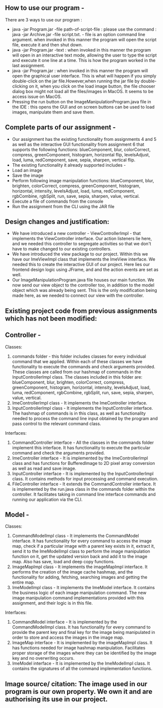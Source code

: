 ## How to use our program - 
There are 3 ways to use our program :
* java -jar Program.jar -file path-of-script-file : please use the command : java -jar Archive.jar -file script.txt. - file is an option command line argument. when invoked in this manner the program will open the script file, execute it and then shut down.
* java -jar Program.jar -text : when invoked in this manner the program will open in an interactive text mode, allowing the user to type the script and execute it one line at a time. This is how the program worked in the last assignment.
* java -jar Program.jar : when invoked in this manner the program will open the graphical user interface. This is what will happen if you simply double-click on the jar file.However,when running the jar file by double-clicking on it, when you click on the load image button, the file chooser dialog box might not load all the files/images in MacOS. It seems to be access issue on MacOS.
* Pressing the run button on the ImageManipulationProgram.java file in the IDE : this opens the GUI and on screen buttons can be used to load images, manipulate them and save them. 

## Complete parts of our assignment -
* Our assignment has the existing functionality from assignments 4 and 5 as well as the interactive GUI functionality from assignment 6 that supports the following functions:
  blueComponent, blur, colorCorrect, compress, greenComponent, histogram, horizontal flip, levelsAdjust, load, luma, redComponent, save, sepia, sharpen, vertical flip.
* The existing functionality it already supported includes -
* Load an image
* Save the image
* Perform following image manipulation functions:
blueComponent, blur, brighten, colorCorrect, compress, greenComponent, histogram, horizontal, intensity, levelsAdjust, load, luma, redComponent, rgbCombine, rgbSplit, run, save, sepia, sharpen, value, vertical.
* Execute a file of commands from the console
* Run the assignment from the CLI using the JAR file

## Design changes and justification:
* We have introduced a new controller - ViewControllerImpl - that implements the ViewController interface. Our action listeners lie here, and we needed this controller to segregate activities so that we don't have to make changed to our existing controllers.
* We have introduced the view package to our project. Within this we have our ImeViewImpl class that implements the ImeView interface. We needed this to create the interactive GUI of our project. Here lies our frontend design logic using JFrame, and and the action events are set as well.
* Our ImageManipulationProgram.java file houses our main function. We now send our view object to the controller too, in addition to the model object which was already being sent. This is the only modification being made here, as we needed to connect our view with the controller.

## Existing project code from previous assignments which has not been modified: 
## Controller - 
Classes:
1. commands folder - this folder includes classes for every individual command that we applied. Within each of these classes we have functionality to execute the commands and check arguments provided. These classes are called from our hashmap of commands in the InputControllerImpl class. The classes included in this folder are:
blueComponent, blur, brighten, colorCorrect, compress, greenComponent, histogram, horizontal, intensity, levelsAdjust, load, luma, redComponent, rgbCombine, rgbSplit, run, save, sepia, sharpen, value, vertical. 
2. ImeControllerImpl class - It implements the ImeController interface.  
3. InputControllerImpl class - It implements the InputController interface. The hashmap of commands is in this class, as well as functionality needed to process the command line input obtained by the program and pass control to the relevant command class. 

Interfaces:
1. CommandController interface - All the classes in the commands folder implement this interface. It has functionality to execute the particular command and check the arguments provided. 
2. ImeController interface - It is implemented by the ImeControllerImpl class and has functions for BufferedImage to 2D pixel array conversion as well as read and save image. 
3. InputController interface - It is implemented by the InputControllerImpl class. It contains methods for input processing and command execution. 
4. FileController interface - It extends the CommandController interface. It is implemented by the run.java class in the commands folder within the controller. It facilitates taking in command line interface commands and running our application via the CLI. 

## Model - 
Classes:
1. CommandModelImpl class - It implements the CommandModel interface. It has functionality for every command to access the image map, check if a particular image with a parent key exists in it, extract it, send it to the ImeModelImpl class to perform the image manipulation function on it, get the updated version back and add it to the image map. Also has save, load and deep copy functions.
2. ImageMapImpl class - It implements the imageMapImpl interface. It performs the creation of the image cache hashmap, and the functionality for adding, fetching, searching images and getting the entire map. 
3. ImeModelImpl class -  It implements the ImeModel interface. It contains the business logic of each image manipulation command. The new image manipulation command implementations provided with this assignment, and their logic is in this file.

Interfaces:
1. CommandModel interface - It is implemented by the CommandModelImpl class. It has functionality for every command to provide the parent key and final key for the image being manipulated in order to store and access the images in the image map.
2. ImageMap interface - It is implemented by the imageMapImpl class. It has functions needed for image hashmap manipulation. Facilitates proper storage of the images where they can be identified by the image key and no overwriting occurs.
3. ImeModel interface -  It is implemented by the ImeModelImpl class. It contains the signatures of all the command implementation functions.

## Image source/ citation: The image used in our program is our own property. We own it and are authorising its use in our project.